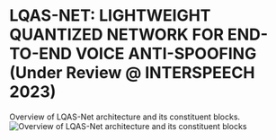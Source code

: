 # LQAS-NET: LIGHTWEIGHT QUANTIZED NETWORK FOR END-TO-END VOICE ANTI-SPOOFING (Under Review @ INTERSPEECH 2023) 


 Overview of LQAS-Net architecture and its constituent blocks.![Overview of LQAS-Net architecture and its constituent blocks](https://user-images.githubusercontent.com/60924807/231185590-9b518ea4-f4fc-4d92-856e-58eba31736ff.png)
